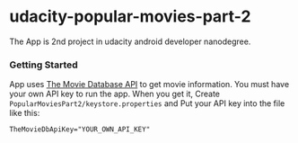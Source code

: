 # udacity-popular-movies-part-2
The App is 2nd project in udacity android developer nanodegree.

### Getting Started
App uses [The Movie Database API](https://www.themoviedb.org/documentation/api) to get movie information. You must have your own API key to run the app.
When you get it, Create `PopularMoviesPart2/keystore.properties` and Put your API key into the file like this:

```
TheMovieDbApiKey="YOUR_OWN_API_KEY"
```

